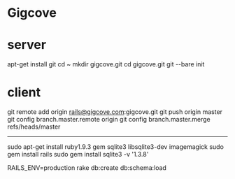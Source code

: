 Gigcove
=======

# server
apt-get install git
cd ~
mkdir gigcove.git
cd gigcove.git
git --bare init

# client
git remote add origin rails@gigcove.com:gigcove.git
git push origin master
git config branch.master.remote origin
git config branch.master.merge refs/heads/master

---

sudo apt-get install ruby1.9.3 gem sqlite3 libsqlite3-dev imagemagick
sudo gem install rails
sudo gem install sqlite3 -v '1.3.8'

RAILS_ENV=production rake db:create db:schema:load

